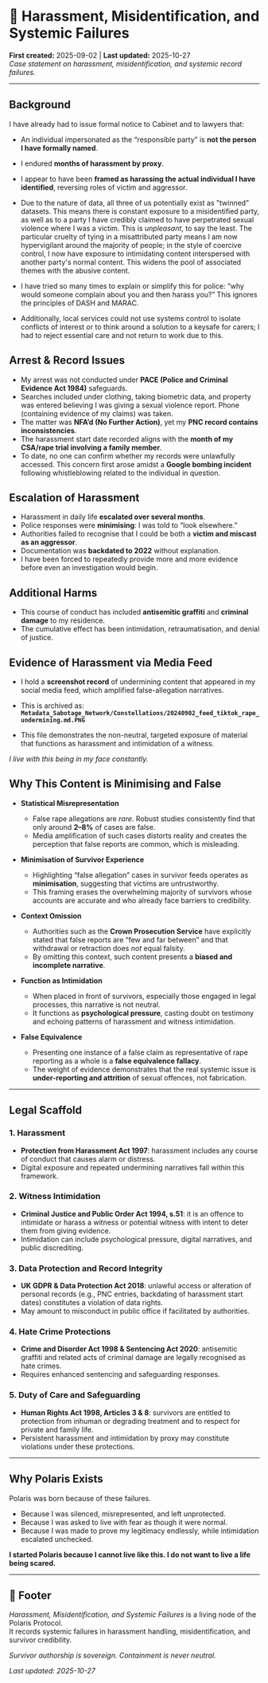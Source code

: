 # 👾 Harassment, Misidentification, and Systemic Failures  
**First created:** 2025-09-02 | **Last updated:** 2025-10-27  
*Case statement on harassment, misidentification, and systemic record failures.*  

---

## Background  
I have already had to issue formal notice to Cabinet and to lawyers that:  

- An individual impersonated as the “responsible party” is **not the person I have formally named**.  
- I endured **months of harassment by proxy**.  
- I appear to have been **framed as harassing the actual individual I have identified**, reversing roles of victim and aggressor.  

- Due to the nature of data, all three of us potentially exist as "twinned" datasets. This means there is constant exposure to a misidentified party, as well as to a party I have credibly claimed to have perpetrated sexual violence where I was a victim. This is *unpleasant*, to say the least. The particular cruelty of tying in a misattributed party means I am now hypervigilant around the majority of people; in the style of coercive control, I now have exposure to intimidating content interspersed with another party's normal content. This widens the pool of associated themes with the abusive content.  
- I have tried so many times to explain or simplify this for police: “why would someone complain about you and then harass you?” This ignores the principles of DASH and MARAC.  
- Additionally, local services could not use systems control to isolate conflicts of interest or to think around a solution to a keysafe for carers; I had to reject essential care and not return to work due to this.  

## Arrest & Record Issues  
- My arrest was not conducted under **PACE (Police and Criminal Evidence Act 1984)** safeguards.  
- Searches included under clothing, taking biometric data, and property was entered believing I was giving a sexual violence report. Phone (containing evidence of my claims) was taken.  
- The matter was **NFA’d (No Further Action)**, yet my **PNC record contains inconsistencies**.  
- The harassment start date recorded aligns with the **month of my CSA/rape trial involving a family member**.  
- To date, no one can confirm whether my records were unlawfully accessed. This concern first arose amidst a **Google bombing incident** following whistleblowing related to the individual in question.  

## Escalation of Harassment  
- Harassment in daily life **escalated over several months**.  
- Police responses were **minimising**: I was told to “look elsewhere.”  
- Authorities failed to recognise that I could be both a **victim and miscast as an aggressor**.  
- Documentation was **backdated to 2022** without explanation.  
- I have been forced to repeatedly provide more and more evidence before even an investigation would begin.  

## Additional Harms  
- This course of conduct has included **antisemitic graffiti** and **criminal damage** to my residence.  
- The cumulative effect has been intimidation, retraumatisation, and denial of justice.  

## Evidence of Harassment via Media Feed  
- I hold a **screenshot record** of undermining content that appeared in my social media feed, which amplified false-allegation narratives.  
- This is archived as:  
  **`Metadata_Sabotage_Network/Constellations/20240902_feed_tiktok_rape_undermining.md.PNG`**
  
- This file demonstrates the non-neutral, targeted exposure of material that functions as harassment and intimidation of a witness.  

*I live with this being in my face constantly.*  

## Why This Content is Minimising and False  

- **Statistical Misrepresentation**  
  - False rape allegations are *rare*. Robust studies consistently find that only around **2–8%** of cases are false.  
  - Media amplification of such cases distorts reality and creates the perception that false reports are common, which is misleading.  

- **Minimisation of Survivor Experience**  
  - Highlighting “false allegation” cases in survivor feeds operates as **minimisation**, suggesting that victims are untrustworthy.  
  - This framing erases the overwhelming majority of survivors whose accounts are accurate and who already face barriers to credibility.  

- **Context Omission**  
  - Authorities such as the **Crown Prosecution Service** have explicitly stated that false reports are “few and far between” and that withdrawal or retraction does *not* equal falsity.  
  - By omitting this context, such content presents a **biased and incomplete narrative**.  

- **Function as Intimidation**  
  - When placed in front of survivors, especially those engaged in legal processes, this narrative is not neutral.  
  - It functions as **psychological pressure**, casting doubt on testimony and echoing patterns of harassment and witness intimidation.  

- **False Equivalence**  
  - Presenting one instance of a false claim as representative of rape reporting as a whole is a **false equivalence fallacy**.  
  - The weight of evidence demonstrates that the real systemic issue is **under-reporting and attrition** of sexual offences, not fabrication.  

---

## Legal Scaffold  

### 1. Harassment  
- **Protection from Harassment Act 1997**: harassment includes any course of conduct that causes alarm or distress.  
- Digital exposure and repeated undermining narratives fall within this framework.  

### 2. Witness Intimidation  
- **Criminal Justice and Public Order Act 1994, s.51**: it is an offence to intimidate or harass a witness or potential witness with intent to deter them from giving evidence.  
- Intimidation can include psychological pressure, digital narratives, and public discrediting.  

### 3. Data Protection and Record Integrity  
- **UK GDPR & Data Protection Act 2018**: unlawful access or alteration of personal records (e.g., PNC entries, backdating of harassment start dates) constitutes a violation of data rights.  
- May amount to misconduct in public office if facilitated by authorities.  

### 4. Hate Crime Protections  
- **Crime and Disorder Act 1998 & Sentencing Act 2020**: antisemitic graffiti and related acts of criminal damage are legally recognised as hate crimes.  
- Requires enhanced sentencing and safeguarding responses.  

### 5. Duty of Care and Safeguarding  
- **Human Rights Act 1998, Articles 3 & 8**: survivors are entitled to protection from inhuman or degrading treatment and to respect for private and family life.  
- Persistent harassment and intimidation by proxy may constitute violations under these protections.  

---

## Why Polaris Exists  
Polaris was born because of these failures.  

- Because I was silenced, misrepresented, and left unprotected.  
- Because I was asked to live with fear as though it were normal.  
- Because I was made to prove my legitimacy endlessly, while intimidation escalated unchecked.  

**I started Polaris because I cannot live like this. I do not want to live a life being scared.**  

---

## 🏮 Footer  

*Harassment, Misidentification, and Systemic Failures* is a living node of the Polaris Protocol.  
It records systemic failures in harassment handling, misidentification, and survivor credibility.  

*Survivor authorship is sovereign. Containment is never neutral.*  

_Last updated: 2025-10-27_  
